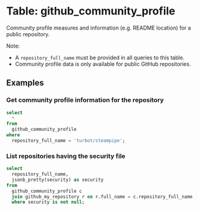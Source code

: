 # Table: github_community_profile

Community profile measures and information (e.g. README location) for a public repository.

Note:

- A `repository_full_name` must be provided in all queries to this table.
- Community profile data is only available for public GitHub repositories.

## Examples

### Get community profile information for the repository

```sql
select
  *
from
  github_community_profile
where
  repository_full_name = 'turbot/steampipe';
```

### List repositories having the security file

```sql
select 
  repository_full_name, 
  jsonb_pretty(security) as security 
from
  github_community_profile c 
  join github_my_repository r on r.full_name = c.repository_full_name
  where security is not null;
```